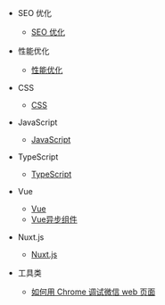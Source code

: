 <!--
 * @Author: yangzhenhong
 * @Date: 2025-05-28 09:58:37
 * @LastEditors: yangzhenhong
 * @LastEditTime: 2025-06-05 16:58:06
 * @FilePath: \blogs\docs\_sidebar.md
 * @Description: 
-->

* SEO 优化
  * [SEO 优化](/seo/index.md)

* 性能优化
  * [性能优化](/optimization/index.md)

* CSS
  * [CSS](/css/index.md)

* JavaScript
  * [JavaScript](/js/index.md)

* TypeScript
  * [TypeScript](/ts/index.md)

* Vue
  * [Vue](/vue/index.md)
  * [Vue异步组件](/vue/vue-async-components.md)

* Nuxt.js
  * [Nuxt.js](/nuxt/index.md)

* 工具类
  * [如何用 Chrome 调试微信 web 页面](/tool/index.md)



